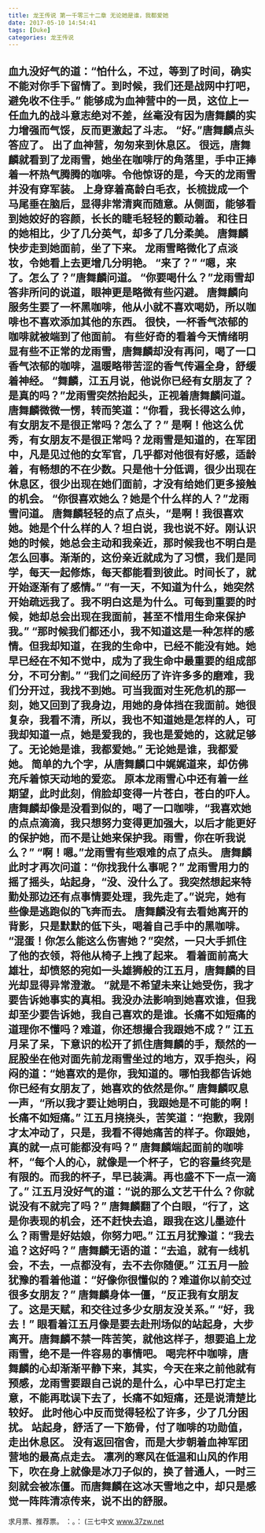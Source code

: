 ```yaml
---
title: 龙王传说 第一千零三十二章 无论她是谁，我都爱她
date: 2017-05-10 14:54:41
tags: [Duke]
categories: 龙王传说
---
```


血九没好气的道：“怕什么，不过，等到了时间，确实不能对你手下留情了。到时候，我们还是战网中打吧，避免收不住手。”
能够成为血神营中的一员，这位上一任血九的战斗意志绝对不差，丝毫没有因为唐舞麟的实力增强而气馁，反而更激起了斗志。
“好。”唐舞麟点头答应了。
出了血神营，匆匆来到休息区。
很远，唐舞麟就看到了龙雨雪，她坐在咖啡厅的角落里，手中正捧着一杯热气腾腾的咖啡。令他惊讶的是，今天的龙雨雪并没有穿军装。
上身穿着高龄白毛衣，长梳拢成一个马尾垂在脑后，显得非常清爽而随意。从侧面，能够看到她姣好的容颜，长长的睫毛轻轻的颤动着。
和往日的她相比，少了几分英气，却多了几分柔美。
唐舞麟快步走到她面前，坐了下来。
龙雨雪略微化了点淡妆，令她看上去更增几分明艳。
“来了？”
“嗯，来了。怎么了？”唐舞麟问道。
“你要喝什么？”龙雨雪却答非所问的说道，眼神更是略微有些闪避。
唐舞麟向服务生要了一杯黑咖啡，他从小就不喜欢喝奶，所以咖啡也不喜欢添加其他的东西。
很快，一杯香气浓郁的咖啡就被端到了他面前。
有些好奇的看着今天情绪明显有些不正常的龙雨雪，唐舞麟却没有再问，喝了一口香气浓郁的咖啡，温暖略带苦涩的香气传遍全身，舒缓着神经。
“舞麟，江五月说，他说你已经有女朋友了？是真的吗？”龙雨雪突然抬起头，正视着唐舞麟问道。
唐舞麟微微一愣，转而笑道：“你看，我长得这么帅，有女朋友不是很正常吗？怎么了？”
是啊！他这么优秀，有女朋友不是很正常吗？龙雨雪是知道的，在军团中，凡是见过他的女军官，几乎都对他很有好感，适龄着，有畅想的不在少数。只是他十分低调，很少出现在休息区，很少出现在她们面前，才没有给她们更多接触的机会。
“你很喜欢她么？她是个什么样的人？”龙雨雪问道。
唐舞麟轻轻的点了点头，“是啊！我很喜欢她。她是个什么样的人？坦白说，我也说不好。刚认识她的时候，她总会主动和我亲近，那时候我也不明白是怎么回事。渐渐的，这份亲近就成为了习惯，我们是同学，每天一起修炼，每天都能看到彼此。时间长了，就开始逐渐有了感情。”
“有一天，不知道为什么，她突然开始疏远我了。我不明白这是为什么。可每到重要的时候，她却总会出现在我面前，甚至不惜用生命来保护我。”
“那时候我们都还小，我不知道这是一种怎样的感情。但我却知道，在我的生命中，已经不能没有她。她早已经在不知不觉中，成为了我生命中最重要的组成部分，不可分割。”
“我们之间经历了许许多多的磨难，我们分开过，我找不到她。可当我面对生死危机的那一刻，她又回到了我身边，用她的身体挡在我面前。她很复杂，我看不清，所以，我也不知道她是怎样的人，可我却知道一点，她是爱我的，我也是爱她的，这就足够了。无论她是谁，我都爱她。”
无论她是谁，我都爱她。
简单的九个字，从唐舞麟口中娓娓道来，却仿佛充斥着惊天动地的爱恋。
原本龙雨雪心中还有着一丝期望，此时此刻，俏脸却变得一片苍白，苍白的吓人。
唐舞麟却像是没看到似的，喝了一口咖啡，“我喜欢她的点点滴滴，我只想努力变得更加强大，以后才能更好的保护她，而不是让她来保护我。雨雪，你在听我说么？”
“啊！嗯。”龙雨雪有些艰难的点了点头。
唐舞麟此时才再次问道：“你找我什么事呢？”
龙雨雪用力的摇了摇头，站起身，“没、没什么了。我突然想起来特勤处那边还有点事情要处理，我先走了。”说完，她有些像是逃跑似的飞奔而去。
唐舞麟没有去看她离开的背影，只是默默的低下头，喝着自己手中的黑咖啡。
“混蛋！你怎么能这么伤害她？”突然，一只大手抓住了他的衣领，将他从椅子上拽了起来。
看着面前高大雄壮，却愤怒的宛如一头雄狮般的江五月，唐舞麟的目光却显得异常澄澈。
“就是不希望未来让她受伤，我才要告诉她事实的真相。我没办法影响到她喜欢谁，但我却至少要告诉她，我自己喜欢的是谁。长痛不如短痛的道理你不懂吗？难道，你还想撮合我跟她不成？”
江五月呆了呆，下意识的松开了抓住唐舞麟的手，颓然的一屁股坐在他对面先前龙雨雪坐过的地方，双手抱头，闷闷的道：“她喜欢的是你，我知道的。哪怕我都告诉她你已经有女朋友了，她喜欢的依然是你。”
唐舞麟叹息一声，“所以我才要让她明白，我跟她是不可能的啊！长痛不如短痛。”
江五月挠挠头，苦笑道：“抱歉，我刚才太冲动了，只是，我看不得她痛苦的样子。你跟她，真的就一点可能都没有吗？”
唐舞麟端起面前的咖啡杯，“每个人的心，就像是一个杯子，它的容量终究是有限的。而我的杯子，早已装满。再也盛不下一点一滴了。”
江五月没好气的道：“说的那么文艺干什么？你就说没有不就完了吗？”
唐舞麟翻了个白眼，“行了，这是你表现的机会，还不赶快去追，跟我在这儿墨迹什么？雨雪是好姑娘，你努力吧。”
江五月犹豫道：“我去追？这好吗？”
唐舞麟无语的道：“去追，就有一线机会，不去，一点都没有，去不去你随便。”
江五月一脸犹豫的看着他道：“好像你很懂似的？难道你以前交过很多女朋友？”
唐舞麟身体一僵，“反正我有女朋友了。这是天赋，和交往过多少女朋友没关系。”
“好，我去！”
眼看着江五月像是要去赴刑场似的站起身，大步离开。唐舞麟不禁一阵苦笑，就他这样子，想要追上龙雨雪，绝不是一件容易的事情吧。
喝完杯中咖啡，唐舞麟的心却渐渐平静下来，其实，今天在来之前他就有预感，龙雨雪要跟自己说的是什么，心中早已打定主意，不能再耽误下去了，长痛不如短痛，还是说清楚比较好。
此时他心中反而觉得轻松了许多，少了几分困扰。
站起身，舒活了一下筋骨，付了咖啡的功勋值，走出休息区。
没有返回宿舍，而是大步朝着血神军团营地的最高点走去。
凛冽的寒风在低温和山风的作用下，吹在身上就像是冰刀子似的，换了普通人，一时三刻就会被冻僵。而唐舞麟在这冰天雪地之中，却只是感觉一阵阵清凉传来，说不出的舒服。
----------------------
求月票、推荐票。
：。：
(三七中文 www.37zw.net